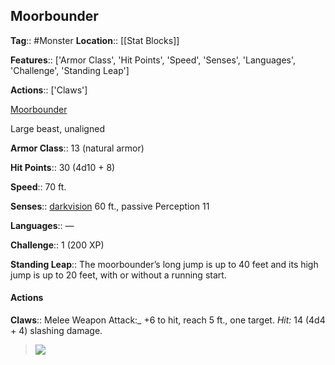 ## Moorbounder
**Tag**:: #Monster
**Location**:: [[Stat Blocks]]

**Features**:: ['Armor Class', 'Hit Points', 'Speed', 'Senses', 'Languages', 'Challenge', 'Standing Leap']

**Actions**:: ['Claws']

[Moorbounder](https://www.dndbeyond.com/monsters/moorbounder)

Large beast, unaligned

**Armor Class**::  13 (natural armor)

**Hit Points**::  30 (4d10 + 8)

**Speed**::  70 ft.

**Senses**::  [darkvision](https://www.dndbeyond.com/compendium/rules/basic-rules/monsters#Darkvision) 60 ft., passive Perception 11

**Languages**::  —

**Challenge**::  1 (200 XP)

**Standing Leap**::  The moorbounder’s long jump is up to 40 feet and its high jump is up to 20 feet, with or without a running start.

#### Actions
**Claws**::  Melee Weapon Attack:_ +6 to hit, reach 5 ft., one target. _Hit:_ 14 (4d4 + 4) slashing damage.

> [![](https://media-waterdeep.cursecdn.com/avatars/thumbnails/9170/42/400/297/637199798907146752.png)](https://media-waterdeep.cursecdn.com/avatars/9170/42/637199798907146752.png)